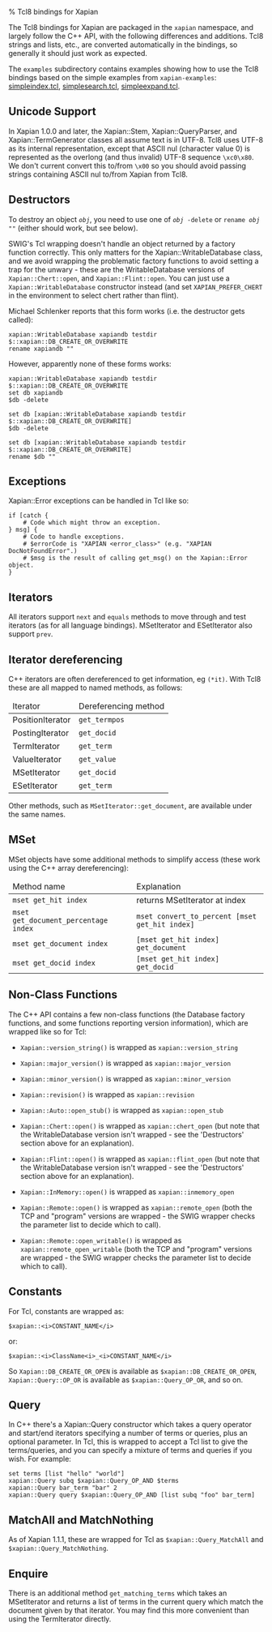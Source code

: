 % Tcl8 bindings for Xapian


The Tcl8 bindings for Xapian are packaged in the <code>xapian</code> namespace,
and largely follow the C++ API, with the following differences and
additions. Tcl8 strings and lists, etc., are converted automatically
in the bindings, so generally it should just work as expected.



The <code>examples</code> subdirectory contains examples showing how to use the
Tcl8 bindings based on the simple examples from <code>xapian-examples</code>:
<a href="examples/simpleindex.tcl">simpleindex.tcl</a>,
<a href="examples/simplesearch.tcl">simplesearch.tcl</a>,
<a href="examples/simpleexpand.tcl">simpleexpand.tcl</a>.


## Unicode Support


In Xapian 1.0.0 and later, the Xapian::Stem, Xapian::QueryParser, and
Xapian::TermGenerator classes all assume text is in UTF-8.  Tcl8 uses
UTF-8 as its internal representation, except that ASCII nul (character value
0) is represented as the overlong (and thus invalid) UTF-8 sequence
<code>\xc0\x80</code>.  We don't current convert this to/from
<code>\x00</code> so you should avoid passing strings containing ASCII nul
to/from Xapian from Tcl8.


## Destructors


   To destroy an object <code><i>obj</i></code>, you need to use one of
   <code><i>obj</i> -delete</code> or <code>rename <i>obj</i> ""</code>
   (either should work, but see below).



   SWIG's Tcl wrapping doesn't handle an object returned by a factory function
   correctly.  This only matters for the Xapian::WritableDatabase class, and we
   avoid wrapping the problematic factory functions to avoid setting a
   trap for the unwary - these are the WritableDatabase versions of
   <code>Xapian::Chert::open</code>, and <code>Xapian::Flint::open</code>.
   You can just use a <code>Xapian::WritableDatabase</code> constructor
   instead (and set <code>XAPIAN_PREFER_CHERT</code> in the environment to
   select chert rather than flint).



  Michael Schlenker reports that this form works (i.e. the destructor gets
  called):

    xapian::WritableDatabase xapiandb testdir $::xapian::DB_CREATE_OR_OVERWRITE
    rename xapiandb ""

  However, apparently none of these forms works:

    xapian::WritableDatabase xapiandb testdir $::xapian::DB_CREATE_OR_OVERWRITE
    set db xapiandb
    $db -delete

    set db [xapian::WritableDatabase xapiandb testdir $::xapian::DB_CREATE_OR_OVERWRITE]
    $db -delete

    set db [xapian::WritableDatabase xapiandb testdir $::xapian::DB_CREATE_OR_OVERWRITE]
    rename $db ""


## Exceptions


Xapian::Error exceptions can be handled in Tcl like so:

    if [catch {
        # Code which might throw an exception.
    } msg] {
        # Code to handle exceptions.
        # $errorCode is "XAPIAN <error_class>" (e.g. "XAPIAN DocNotFoundError".)
        # $msg is the result of calling get_msg() on the Xapian::Error object.
    }

## Iterators


   All iterators support <code>next</code> and <code>equals</code> methods
   to move through and test iterators (as for all language bindings).
   MSetIterator and ESetIterator also support <code>prev</code>.


## Iterator dereferencing


   C++ iterators are often dereferenced to get information, eg
   <code>(*it)</code>. With Tcl8 these are all mapped to named methods, as
   follows:


<table title='Iterator deferencing methods'>
<thead><td>Iterator</td><td>Dereferencing method</td></thead>
<tr><td>PositionIterator</td>	<td><code>get_termpos</code></td></tr>
<tr><td>PostingIterator</td>	<td><code>get_docid</code></td></tr>
<tr><td>TermIterator</td>	<td><code>get_term</code></td></tr>
<tr><td>ValueIterator</td>	<td><code>get_value</code></td></tr>
<tr><td>MSetIterator</td>	<td><code>get_docid</code></td></tr>
<tr><td>ESetIterator</td>	<td><code>get_term</code></td></tr>
</table>


   Other methods, such as <code>MSetIterator::get_document</code>, are
   available under the same names.

   
## MSet


   MSet objects have some additional methods to simplify access (these
   work using the C++ array dereferencing):


<table title='MSet additional methods'>
<thead><td>Method name</td><td>Explanation</td></thead>
<tr><td><code>mset get_hit index</code></td><td>returns MSetIterator at index</td></tr>
<tr><td><code>mset get_document_percentage index</code></td><td><code>mset convert_to_percent [mset get_hit index]</code></td></tr>
<tr><td><code>mset get_document index</code></td><td><code>[mset get_hit index] get_document</code></td></tr>
<tr><td><code>mset get_docid index</code></td><td><code>[mset get_hit index] get_docid</code></td></tr>
</table>

## Non-Class Functions

The C++ API contains a few non-class functions (the Database factory
functions, and some functions reporting version information), which are
wrapped like so for Tcl:

* <code>Xapian::version_string()</code> is wrapped as <code>xapian::version_string</code>
* <code>Xapian::major_version()</code> is wrapped as <code>xapian::major_version</code>
* <code>Xapian::minor_version()</code> is wrapped as <code>xapian::minor_version</code>
* <code>Xapian::revision()</code> is wrapped as <code>xapian::revision</code>

* <code>Xapian::Auto::open_stub()</code> is wrapped as <code>xapian::open_stub</code>
* <code>Xapian::Chert::open()</code> is wrapped as <code>xapian::chert_open</code> (but note that the WritableDatabase version isn't wrapped - see the 'Destructors' section above for an explanation).
* <code>Xapian::Flint::open()</code> is wrapped as <code>xapian::flint_open</code> (but note that the WritableDatabase version isn't wrapped - see the 'Destructors' section above for an explanation).
* <code>Xapian::InMemory::open()</code> is wrapped as <code>xapian::inmemory_open</code>
* <code>Xapian::Remote::open()</code> is wrapped as <code>xapian::remote_open</code> (both the TCP and "program" versions are wrapped - the SWIG wrapper checks the parameter list to decide which to call).
* <code>Xapian::Remote::open_writable()</code> is wrapped as <code>xapian::remote_open_writable</code> (both the TCP and "program" versions are wrapped - the SWIG wrapper checks the parameter list to decide which to call).

## Constants

For Tcl, constants are wrapped as:

    $xapian::<i>CONSTANT_NAME</i>

or:

    $xapian::<i>ClassName<i>_<i>CONSTANT_NAME</i>

So ``Xapian::DB_CREATE_OR_OPEN`` is available as ``$xapian::DB_CREATE_OR_OPEN``, ``Xapian::Query::OP_OR`` is available as ``$xapian::Query_OP_OR``, and so on.
</p>


## Query


   In C++ there's a Xapian::Query constructor which takes a query operator and
   start/end iterators specifying a number of terms or queries, plus an optional
   parameter.  In Tcl, this is wrapped to accept a Tcl list
   to give the terms/queries, and you can specify
   a mixture of terms and queries if you wish.  For example:


    set terms [list "hello" "world"]
    xapian::Query subq $xapian::Query_OP_AND $terms
    xapian::Query bar_term "bar" 2
    xapian::Query query $xapian::Query_OP_AND [list subq "foo" bar_term]

## MatchAll and MatchNothing

As of Xapian 1.1.1, these are wrapped for Tcl as
`$xapian::Query_MatchAll` and `$xapian::Query_MatchNothing`.

## Enquire


   There is an additional method <code>get_matching_terms</code> which takes
   an MSetIterator and returns a list of terms in the current query which
   match the document given by that iterator.  You may find this
   more convenient than using the TermIterator directly.
